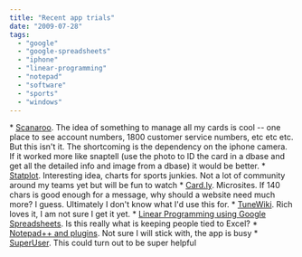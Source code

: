 ```yaml
---
title: "Recent app trials"
date: "2009-07-28"
tags: 
  - "google"
  - "google-spreadsheets"
  - "iphone"
  - "linear-programming"
  - "notepad"
  - "software"
  - "sports"
  - "windows"
---
```


\* [Scanaroo](http://www.scanaroo.com/). The idea of something to manage all my cards is cool -- one place to see account numbers, 1800 customer service numbers, etc etc etc. But this isn't it. The shortcoming is the dependency on the iphone camera. If it worked more like snaptell (use the photo to ID the card in a dbase and get all the detailed info and image from a dbase) it would be better. \* [Statplot](http://statplot.com/). Interesting idea, charts for sports junkies. Not a lot of community around my teams yet but will be fun to watch \* [Card.ly](http://www.readwriteweb.com/readwritestart/2009/07/cardly-lightweight-personal-mi.php). Microsites. If 140 chars is good enough for a message, why should a website need much more? I guess. Ultimately I don't know what I'd use this for. \* [TuneWiki](http://www.tongfamily.com/archives/2009/07/tunewiki-is-amazing/). Rich loves it, I am not sure I get it yet. \* [Linear Programming using Google Spreadsheets](http://googlesystem.blogspot.com/2009/06/solving-linear-programming-problems.html). Is this really what is keeping people tied to Excel? \* [Notepad++ and plugins](http://lifehacker.com/5303634/autosave-adds-reassurance-to-notepad%252B%252B-editing). Not sure I will stick with, the app is busy \* [SuperUser](http://superuser.com/). This could turn out to be super helpful

